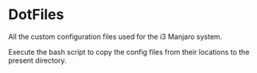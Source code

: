 # DotFiles
All the custom configuration files used for the i3 Manjaro system.

Execute the bash script to copy the config files from their locations to the present directory.
